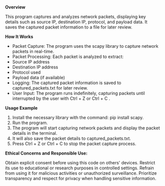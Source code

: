 **Overview**


This program captures and analyzes network packets, displaying key details such as source IP, destination IP, protocol, and payload data. It saves the captured packet information to a file for later review.

**How It Works**


- Packet Capture: The program uses the scapy library to capture network packets in real-time.
- Packet Processing: Each packet is analyzed to extract:
- Source IP address
- Destination IP address
- Protocol used
- Payload data (if available)
- Logging: The captured packet information is saved to captured_packets.txt for later review.
- User Input: The program runs indefinitely, capturing packets until interrupted by the user with Ctrl + Z or Ctrl + C .


**Usage Example**


1. Install the necessary library with the command: pip install scapy.
2. Run the program.
3. The program will start capturing network packets and display the packet details in the terminal.
4. It will also save the packet details to captured_packets.txt.
5. Press Ctrl + Z or Ctrl + C to stop the packet capture process.

**Ethical Concerns and Responsible Use:**


Obtain explicit consent before using this code on others' devices. Restrict its use to educational or research purposes in controlled settings. Refrain from using it for malicious activities or unauthorized surveillance. Prioritize transparency and respect for privacy when handling sensitive information.
